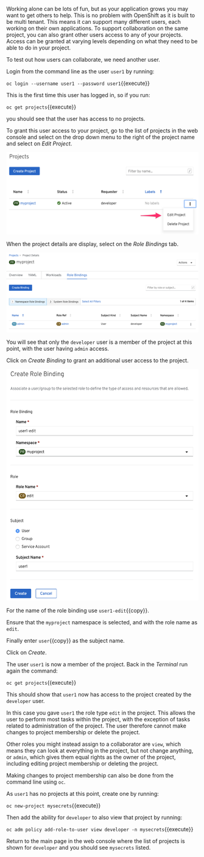 Working alone can be lots of fun, but as your application grows you may want to get others to help. This is no problem with OpenShift as it is built to be multi tenant. This means it can support many different users, each working on their own applications. To support collaboration on the same project, you can also grant other users access to any of your projects. Access can be granted at varying levels depending on what they need to be able to do in your project.

To test out how users can collaborate, we need another user.

Login from the command line as the user ``user1`` by running:

``oc login --username user1 --password user1``{{execute}}

This is the first time this user has logged in, so if you run:

``oc get projects``{{execute}}

you should see that the user has access to no projects.

To grant this user access to your project, go to the list of projects in the web console and select on the drop down menu to the right of the project name and select on _Edit Project_.

![Edit Project Details](../../assets/introduction/cluster-access-42/03-edit-project-option.png)

When the project details are display, select on the _Role Bindings_ tab.

![Project Role Bindings](../../assets/introduction/cluster-access-42/03-project-role-bindings.png)

You will see that only the ``developer`` user is a member of the project at this point, with the user having `admin` access.

Click on _Create Binding_ to grant an additional user access to the project.

![Create Role Binding](../../assets/introduction/cluster-access-42/03-create-role-binding.png)

For the name of the role binding use ``user1-edit``{{copy}}.

Ensure that the ``myproject`` namespace is selected, and with the role name as ``edit``.

Finally enter ``user``{{copy}} as the subject name.

Click on _Create_.

The user ``user1`` is now a member of the project. Back in the _Terminal_ run again the command:

``oc get projects``{{execute}}

This should show that ``user1`` now has access to the project created by the ``developer`` user.

In this case you gave ``user1`` the role type ``edit`` in the project. This allows the user to perform most tasks within the project, with the exception of tasks related to administration of the project. The user therefore cannot make changes to project membership or delete the project.

Other roles you might instead assign to a collaborator are ``view``, which means they can look at everything in the project, but not change anything, or ``admin``, which gives them equal rights as the owner of the project, including editing project membership or deleting the project.

Making changes to project membership can also be done from the command line using ``oc``.

As ``user1`` has no projects at this point, create one by running:

``oc new-project mysecrets``{{execute}}

Then add the ability for ``developer`` to also view that project by running:

``oc adm policy add-role-to-user view developer -n mysecrets``{{execute}}

Return to the main page in the web console where the list of projects is shown for ``developer`` and you should
see ``mysecrets`` listed.

